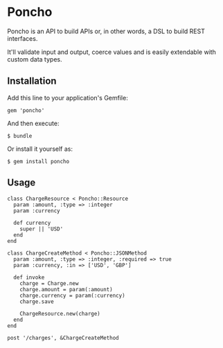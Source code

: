 # Poncho

Poncho is an API to build APIs or, in other words, a DSL to build REST interfaces.

It'll validate input and output, coerce values and is easily extendable with custom data types.

## Installation

Add this line to your application's Gemfile:

    gem 'poncho'

And then execute:

    $ bundle

Or install it yourself as:

    $ gem install poncho

## Usage

    class ChargeResource < Poncho::Resource
      param :amount, :type => :integer
      param :currency

      def currency
        super || 'USD'
      end
    end

    class ChargeCreateMethod < Poncho::JSONMethod
      param :amount, :type => :integer, :required => true
      param :currency, :in => ['USD', 'GBP']

      def invoke
        charge = Charge.new
        charge.amount = param(:amount)
        charge.currency = param(:currency)
        charge.save

        ChargeResource.new(charge)
      end
    end

    post '/charges', &ChargeCreateMethod